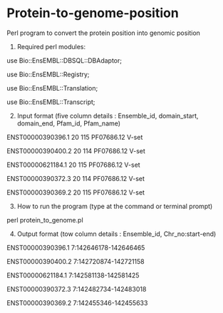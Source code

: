 # Protein-to-genome-position
Perl program to convert the protein position into genomic position

1) Required perl modules:

use Bio::EnsEMBL::DBSQL::DBAdaptor;

use Bio::EnsEMBL::Registry;

use Bio::EnsEMBL::Translation;

use Bio::EnsEMBL::Transcript;


2) Input format
(five column details : Ensemble_id,	domain_start,	domain_end,	Pfam_id,	Pfam_name)

ENST00000390396.1	20	115	PF07686.12	V-set

ENST00000390400.2	20	114	PF07686.12	V-set

ENST00000621184.1	20	115	PF07686.12	V-set

ENST00000390372.3	20	114	PF07686.12	V-set

ENST00000390369.2	20	115	PF07686.12	V-set



3) How to run the program
(type at the command or terminal prompt)

perl protein_to_genome.pl

4) Output format
(tow column details : Ensemble_id,	Chr_no:start-end)

ENST00000390396.1	7:142646178-142646465	

ENST00000390400.2	7:142720874-142721158	

ENST00000621184.1	7:142581138-142581425	

ENST00000390372.3	7:142482734-142483018	

ENST00000390369.2	7:142455346-142455633	


